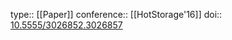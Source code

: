 type:: [[Paper]]
conference:: [[HotStorage'16]]
doi:: [10.5555/3026852.3026857](https://dl.acm.org/doi/10.5555/3026852.3026857)

